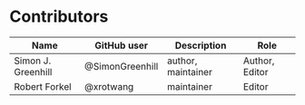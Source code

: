 # Contributors

Name                           | GitHub user | Description | Role
---                            | ---         | --- | ---
Simon J. Greenhill             | @SimonGreenhill | author, maintainer | Author, Editor
Robert Forkel            | @xrotwang | maintainer | Editor

